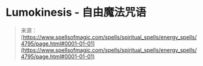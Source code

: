 <!--yml

类别: 未分类

日期: 2024-06-12 18:38:38

-->

# Lumokinesis - 自由魔法咒语

> 来源：[https://www.spellsofmagic.com/spells/spiritual_spells/energy_spells/4795/page.html#0001-01-01](https://www.spellsofmagic.com/spells/spiritual_spells/energy_spells/4795/page.html#0001-01-01)
